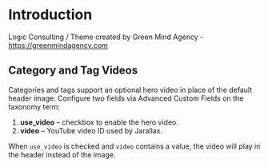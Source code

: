 # Introduction

Logic Consulting /  Theme created by Green Mind Agency - https://greenmindagency.com

## Category and Tag Videos

Categories and tags support an optional hero video in place of the default
header image. Configure two fields via Advanced Custom Fields on the taxonomy
term:

1. **use_video** – checkbox to enable the hero video.
2. **video** – YouTube video ID used by Jarallax.

When `use_video` is checked and `video` contains a value, the video will play in
the header instead of the image.